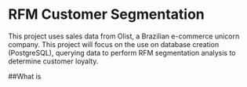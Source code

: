 # RFM Customer Segmentation

This project uses sales data from Olist, a Brazilian e-commerce unicorn company. This project will focus on the use on database creation (PostgreSQL), querying data to perform RFM segmentation analysis to determine customer loyalty.  

##What is 


